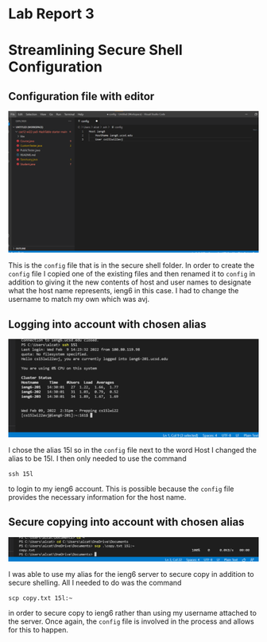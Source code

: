 # Lab Report 3
# Streamlining Secure Shell Configuration
## Configuration file with editor
![Image](pictures/lab3img1.png)

This is the `config` file that is in the secure shell folder. In order to create the `config` file I copied one of the existing files and then renamed it to `config` in addition to giving it the new contents of host and user names to designate what the host name represents, ieng6 in this case. I had to change the username to match my own which was avj.

## Logging into account with chosen alias
![Image](pictures/lab3img2.png)

I chose the alias 15l so in the `config` file next to the word Host I changed the alias to be 15l. I then only needed to use the command
```
ssh 15l
```
to login to my ieng6 account. This is possible because the `config` file provides the necessary information for the host name.

## Secure copying into account with chosen alias
![Image](pictures/lab3img3.png)

I was able to use my alias for the ieng6 server to secure copy in addition to secure shelling. All I needed to do was the command
```
scp copy.txt 15l:~
```
in order to secure copy to ieng6 rather than using my username attached to the server. Once again, the `config` file is involved in the process and allows for this to happen.